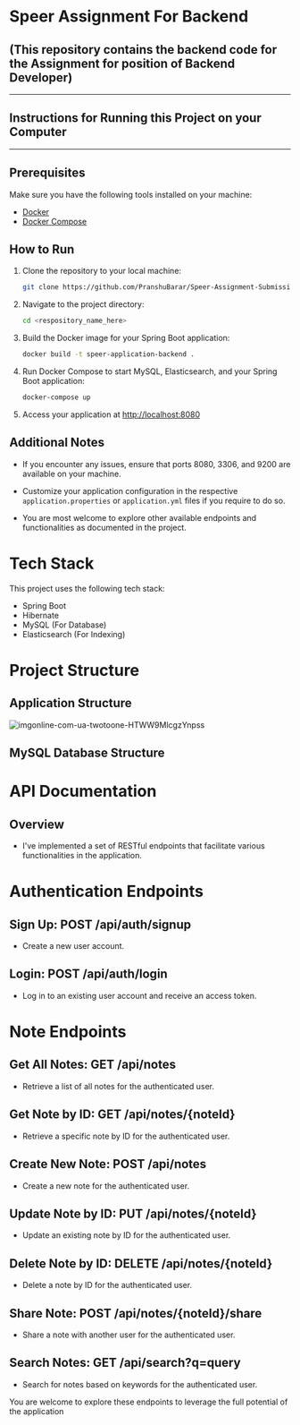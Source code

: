 # Speer Assignment For Backend
## (This repository contains the backend code for the Assignment for position of Backend Developer)

_________________________________________________
## Instructions for Running this Project on your Computer
_________________________________________________

## Prerequisites

Make sure you have the following tools installed on your machine:

- [Docker](https://docs.docker.com/get-docker/)
- [Docker Compose](https://docs.docker.com/compose/install/)

## How to Run

1. Clone the repository to your local machine:

    ```bash
    git clone https://github.com/PranshuBarar/Speer-Assignment-Submission.git
    ```

2. Navigate to the project directory:

    ```bash
    cd <respository_name_here>
    ```

3. Build the Docker image for your Spring Boot application:

    ```bash
    docker build -t speer-application-backend .
    ```

4. Run Docker Compose to start MySQL, Elasticsearch, and your Spring Boot application:

    ```bash
    docker-compose up
    ```

5. Access your application at [http://localhost:8080](http://localhost:8080)

## Additional Notes

- If you encounter any issues, ensure that ports 8080, 3306, and 9200 are available on your machine.

- Customize your application configuration in the respective `application.properties` or `application.yml` files if you require to do so.

- You are most welcome to explore other available endpoints and functionalities as documented in the project.


# Tech Stack
This project uses the following tech stack:
* Spring Boot
* Hibernate
* MySQL (For Database)
* Elasticsearch (For Indexing)

# Project Structure

## Application Structure
![imgonline-com-ua-twotoone-HTWW9MlcgzYnpss](https://github.com/PranshuBarar/Speer-Assignment-Submission/assets/117909106/23a64320-22ca-46b8-a94a-7ab865fe5117)

## MySQL Database Structure


# API Documentation
## Overview
* I've implemented a set of RESTful endpoints that facilitate various functionalities in the application.

# Authentication Endpoints

## Sign Up: POST /api/auth/signup
* Create a new user account.

## Login: POST /api/auth/login
* Log in to an existing user account and receive an access token.

# Note Endpoints

## Get All Notes: GET /api/notes
* Retrieve a list of all notes for the authenticated user.

## Get Note by ID: GET /api/notes/{noteId}
* Retrieve a specific note by ID for the authenticated user.

## Create New Note: POST /api/notes
* Create a new note for the authenticated user.

## Update Note by ID: PUT /api/notes/{noteId}
* Update an existing note by ID for the authenticated user.

##  Delete Note by ID: DELETE /api/notes/{noteId}
* Delete a note by ID for the authenticated user.

## Share Note: POST /api/notes/{noteId}/share
* Share a note with another user for the authenticated user.

## Search Notes: GET /api/search?q=query
* Search for notes based on keywords for the authenticated user.


You are welcome to explore these endpoints to leverage the full potential of the application






